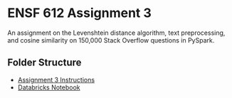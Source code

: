 # ENSF 612 Assignment 3
An assignment on the Levenshtein distance algorithm, text preprocessing, and cosine similarity on 150,000 Stack Overflow questions in PySpark.

## Folder Structure
- [Assignment 3 Instructions](https://github.com/StevenD24/ENSF-612-Assignment-3/blob/main/A3%20W2023.pdf)
- [Databricks Notebook](https://github.com/StevenD24/ENSF-612-Assignment-3/blob/main/ENSF%20612%20-%20A3.ipynb)
